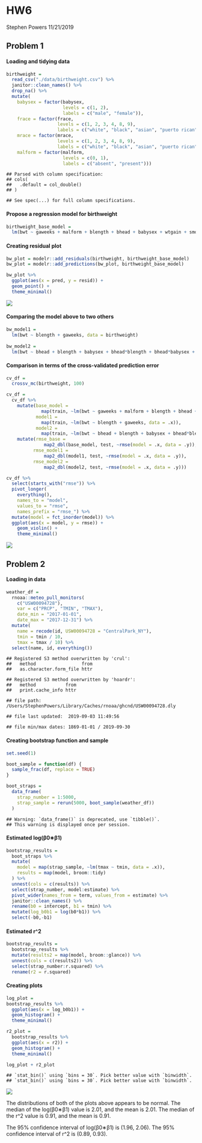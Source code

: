 HW6
================
Stephen Powers
11/21/2019

## Problem 1

#### Loading and tidying data

``` r
birthweight = 
  read_csv("./data/birthweight.csv") %>% 
  janitor::clean_names() %>% 
  drop_na() %>% 
  mutate(
    babysex = factor(babysex, 
                     levels = c(1, 2), 
                     labels = c("male", "female")),
    frace = factor(frace, 
                   levels = c(1, 2, 3, 4, 8, 9), 
                   labels = c("white", "black", "asian", "puerto rican", "other", "unknown")),
    mrace = factor(mrace, 
                   levels = c(1, 2, 3, 4, 8, 9), 
                   labels = c("white", "black", "asian", "puerto rican", "other", "unknown")),
    malform = factor(malform, 
                     levels = c(0, 1), 
                     labels = c("absent", "present")))
```

    ## Parsed with column specification:
    ## cols(
    ##   .default = col_double()
    ## )

    ## See spec(...) for full column specifications.

#### Propose a regression model for birthweight

``` r
birthweight_base_model = 
  lm(bwt ~ gaweeks + malform + blength + bhead + babysex + wtgain + smoken, data = birthweight)
```

#### Creating residual plot

``` r
bw_plot = modelr::add_residuals(birthweight, birthweight_base_model) 
bw_plot = modelr::add_predictions(bw_plot, birthweight_base_model)

bw_plot %>% 
  ggplot(aes(x = pred, y = resid)) + 
  geom_point() +
  theme_minimal()
```

![](HW6_files/figure-gfm/unnamed-chunk-3-1.png)<!-- -->

#### Comparing the model above to two others

``` r
bw_model1 =
  lm(bwt ~ blength + gaweeks, data = birthweight)
  
bw_model2 = 
  lm(bwt ~ bhead + blength + babysex + bhead*blength + bhead*babysex + blength*babysex + bhead*blength*babysex, data = birthweight)
```

#### Comparison in terms of the cross-validated prediction error

``` r
cv_df = 
  crossv_mc(birthweight, 100)

cv_df = 
  cv_df %>% 
    mutate(base_model = 
             map(train, ~lm(bwt ~ gaweeks + malform + blength + bhead + babysex + wtgain + smoken, data = .x)), 
           model1 = 
             map(train, ~lm(bwt ~ blength + gaweeks, data = .x)), 
           model2 = 
             map(train, ~lm(bwt ~ bhead + blength + babysex + bhead*blength + bhead*babysex + blength*babysex + bhead*blength*babysex, data = .x))) %>% 
    mutate(rmse_base = 
              map2_dbl(base_model, test, ~rmse(model = .x, data = .y)),
          rmse_model1 = 
              map2_dbl(model1, test, ~rmse(model = .x, data = .y)),
          rmse_model2 = 
              map2_dbl(model2, test, ~rmse(model = .x, data = .y)))

cv_df %>% 
  select(starts_with("rmse")) %>% 
  pivot_longer(
    everything(),
    names_to = "model", 
    values_to = "rmse",
    names_prefix = "rmse_") %>% 
  mutate(model = fct_inorder(model)) %>% 
  ggplot(aes(x = model, y = rmse)) + 
    geom_violin() +
    theme_minimal()
```

![](HW6_files/figure-gfm/unnamed-chunk-5-1.png)<!-- -->

## Problem 2

#### Loading in data

``` r
weather_df = 
  rnoaa::meteo_pull_monitors(
    c("USW00094728"),
    var = c("PRCP", "TMIN", "TMAX"), 
    date_min = "2017-01-01",
    date_max = "2017-12-31") %>%
  mutate(
    name = recode(id, USW00094728 = "CentralPark_NY"),
    tmin = tmin / 10,
    tmax = tmax / 10) %>%
  select(name, id, everything())
```

    ## Registered S3 method overwritten by 'crul':
    ##   method                 from
    ##   as.character.form_file httr

    ## Registered S3 method overwritten by 'hoardr':
    ##   method           from
    ##   print.cache_info httr

    ## file path:          /Users/StephenPowers/Library/Caches/rnoaa/ghcnd/USW00094728.dly

    ## file last updated:  2019-09-03 11:49:56

    ## file min/max dates: 1869-01-01 / 2019-09-30

#### Creating bootstrap function and sample

``` r
set.seed(1)

boot_sample = function(df) {
  sample_frac(df, replace = TRUE)
}

boot_straps = 
  data_frame(
    strap_number = 1:5000,
    strap_sample = rerun(5000, boot_sample(weather_df))
  )
```

    ## Warning: `data_frame()` is deprecated, use `tibble()`.
    ## This warning is displayed once per session.

#### Estimated log(β0∗β1)

``` r
bootstrap_results = 
  boot_straps %>% 
  mutate(
    model = map(strap_sample, ~lm(tmax ~ tmin, data = .x)),
    results = map(model, broom::tidy)
  ) %>% 
  unnest(cols = c(results)) %>%
  select(strap_number, model:estimate) %>% 
  pivot_wider(names_from = term, values_from = estimate) %>%
  janitor::clean_names() %>%
  rename(b0 = intercept, b1 = tmin) %>%
  mutate(log_b0b1 = log(b0*b1)) %>%
  select(-b0,-b1)
```

#### Estimated r^2

``` r
bootstrap_results =
  bootstrap_results %>%
  mutate(results2 = map(model, broom::glance)) %>%
  unnest(cols = c(results2)) %>%
  select(strap_number:r.squared) %>%
  rename(r2 = r.squared)
```

#### Creating plots

``` r
log_plot =
bootstrap_results %>%
  ggplot(aes(x = log_b0b1)) +
  geom_histogram() +
  theme_minimal()

r2_plot = 
  bootstrap_results %>%
  ggplot(aes(x = r2)) + 
  geom_histogram() +
  theme_minimal()

log_plot + r2_plot
```

    ## `stat_bin()` using `bins = 30`. Pick better value with `binwidth`.
    ## `stat_bin()` using `bins = 30`. Pick better value with `binwidth`.

![](HW6_files/figure-gfm/unnamed-chunk-10-1.png)<!-- -->

The distributions of both of the plots above appears to be normal. The
median of the log(β0∗β1) value is 2.01, and the mean is 2.01. The median
of the r^2 value is 0.91, and the mean is 0.91.

The 95% confidence interval of log(β0∗β1) is (1.96, 2.06). The 95%
confidence interval of r^2 is (0.89, 0.93).
